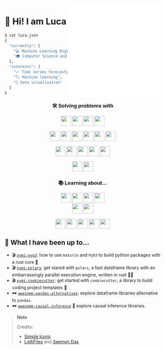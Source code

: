 <img align="right" alt="coding" width="300" src="./assets/coding.gif">

# 👋 Hi! I am Luca

```bash
$ cat luca.json
{
  "currently": [
    "💻 Machine Learning Engineer at www.futura.study",
    "🎓 Computer Science and Statistics TA at www.unimi.it"
  ],
  "interests": [
    "📈 Time series forecasting",
    "🏷 Machine learning",
    "🎨 Data visualisation"
  ]
}
```

<h3 align="center">
🛠 Solving problems with
</h3>

<p align="center">
<img height="32" width="32" src="https://cdn.simpleicons.org/python">
<img height="32" width="32" src="https://cdn.simpleicons.org/julia">
<img height="32" width="32" src="https://cdn.simpleicons.org/lua">
<img height="32" width="32" src="https://cdn.simpleicons.org/r">
</p>

<p align="center">
<img height="32" width="32" src="https://cdn.simpleicons.org/numpy">
<img height="32" width="32" src="https://cdn.simpleicons.org/scipy">
<img height="32" width="32" src="https://cdn.simpleicons.org/pandas">
<img height="32" width="32" src="https://cdn.simpleicons.org/scikitlearn">
<img height="32" width="32" src="https://cdn.simpleicons.org/pytorch">
<img height="32" width="32" src="https://cdn.simpleicons.org/tensorflow">
</p>

<p align="center">
<img height="32" width="32" src="https://cdn.simpleicons.org/duckdb">
<img height="32" width="32" src="https://cdn.simpleicons.org/fastapi">
<img height="32" width="32" src="https://cdn.simpleicons.org/streamlit">
<img height="32" width="32" src="https://cdn.simpleicons.org/docker">
<img height="32" width="32" src="https://cdn.simpleicons.org/amazonaws">
</p>

<p align="center">
<img height="32" width="32" src="https://cdn.simpleicons.org/gnubash">
<img height="32" width="32" src="https://cdn.simpleicons.org/neovim">
</p>

<h3 align="center">
📚 Learning about...
</h3>

<p align="center">
<img height="32" width="32" src="https://cdn.simpleicons.org/airbyte">
<img height="32" width="32" src="https://cdn.simpleicons.org/snowflake">
<img height="32" width="32" src="https://cdn.simpleicons.org/databricks">
<img height="32" width="32" src="https://cdn.simpleicons.org/dbt">
<br>
<img height="32" width="32" src="https://cdn.simpleicons.org/dvc">
<img height="32" width="32" src="https://cdn.simpleicons.org/mlflow">
</p>

<p align="center">
<img height="32" width="32" src="https://cdn.simpleicons.org/pytorchlightning">
<img height="32" width="32" src="https://cdn.simpleicons.org/pyg">
<img height="32" width="32" src="https://cdn.simpleicons.org/rust">
<img height="32" width="32" src="https://cdn.simpleicons.org/nim">
<img height="32" width="32" src="https://cdn.simpleicons.org/zig">
</p>


## 👾 What I have been up to...

* 🎬 [`pymi-pyo3`](https://baggiponte.github.io/pymi-pyo3): how to use `maturin` and `PyO3` to build python packages with a rust core 🦀
* 🎬 [`pymi-polars`](https://baggiponte.github.io/pymi-polars): get stared with `polars`, a fast dataframe library with an embarrassingly parallel execution engine, written in rust 🐻‍❄️
* 🎬 [`pymi-cookiecutter`](https://baggiponte.github.io/pymi-cookiecutter/): get started with `cookiecutter`, a library to build coding project templates 🍪
* 🕶 [`awesome-pandas-alternatives`](https://github.com/baggiponte/awesome-pandas-alternatives): explore dataframe libraries alternative to `pandas`.
* 🕶 [`awesome-causal-inference`](https://github.com/baggiponte/awesome-causal-inference) :construction: explore causal inference libraries.

> **Note**
>
> Credits:
> * [Simple Icons](https://simpleicons.org/)
> * [LottiFiles](https://lottiefiles.com/) and [Seemon Das](https://lottiefiles.com/d9jrcyllyy)
